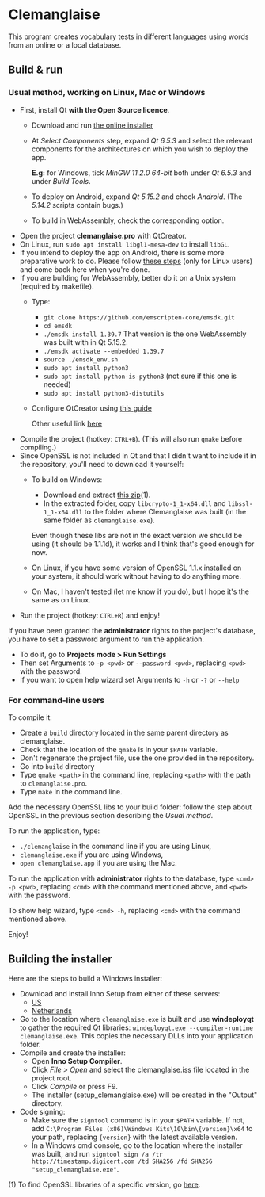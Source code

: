 # Clemanglaise

This program creates vocabulary tests in different languages using words from an online or a local database.

## Build & run

### Usual method, working on Linux, Mac or Windows

  * First, install Qt **with the Open Source licence**.
    * Download and run [the online installer](https://www.qt.io/download-qt-installer-oss) 
    * At *Select Components* step, expand *Qt 6.5.3* and select the relevant components for the architectures on which you wish to deploy the app.

      **E.g:** for Windows, tick *MinGW 11.2.0 64-bit* both under *Qt 6.5.3* and under *Build Tools*. 
    * To deploy on Android, expand *Qt 5.15.2* and check *Android*. (The *5.14.2* scripts contain bugs.)
    * To build in WebAssembly, check the corresponding option.
  * Open the project **clemanglaise.pro** with QtCreator.
  * On Linux, run `sudo apt install libgl1-mesa-dev` to install `libGL`.
  * If you intend to deploy the app on Android, there is some more preparative work to do. Please follow [these steps](doc/android.md) (only for Linux users) and come back here when you're done.
  * If you are building for WebAssembly, better do it on a Unix system (required by makefile).
    * Type:
      * `git clone https://github.com/emscripten-core/emsdk.git`
      * `cd emsdk`
      * `./emsdk install 1.39.7` That version is the one WebAssembly was built with in Qt 5.15.2.
      * `./emsdk activate --embedded 1.39.7`
      * `source ./emsdk_env.sh`
      * `sudo apt install python3`
      * `sudo apt install python-is-python3` (not sure if this one is needed)
      * `sudo apt install python3-distutils`
    * Configure QtCreator using [this guide](https://doc.qt.io/qtcreator/creator-setup-webassembly.html)
    
      Other useful link [here](https://doc.qt.io/qt-5/wasm.html)
  * Compile the project (hotkey: `CTRL+B`). (This will also run `qmake` before compiling.)
  * Since OpenSSL is not included in Qt and that I didn't want to include it in the repository, you'll need to download it yourself:
    * To build on Windows:
      * Download and extract [this zip](https://bintray.com/vszakats/generic/download_file?file_path=openssl-1.1.1d-win64-mingw.zip)(1).
      * In the extracted folder, copy `libcrypto-1_1-x64.dll` and `libssl-1_1-x64.dll` to the folder where Clemanglaise was built (in the same folder as `clemanglaise.exe`).

      Even though these libs are not in the exact version we should be using (it should be 1.1.1d), it works and I think that's good enough for now.
    * On Linux, if you have some version of OpenSSL 1.1.x installed on your system, it should work without having to do anything more.
    * On Mac, I haven't tested (let me know if you do), but I hope it's the same as on Linux.
  * Run the project (hotkey: `CTRL+R`) and enjoy!

If you have been granted the **administrator** rights to the project's database, you have to set a password argument to run the application.

  * To do it, go to **Projects mode > Run Settings**
  * Then set Arguments to `-p <pwd>` or `--password <pwd>`, replacing `<pwd>` with the password.
  * If you want to open help wizard set Arguments to `-h` or `-?` or `--help`	

### For command-line users

To compile it:

  * Create a `build` directory located in the same parent directory as clemanglaise.
  * Check that the location of the `qmake` is in your `$PATH` variable.
  * Don't regenerate the project file, use the one provided in the repository.
  * Go into `build` directory
  * Type `qmake <path>` in the command line, replacing `<path>` with the path to `clemanglaise.pro`.
  * Type `make` in the command line.

Add the necessary OpenSSL libs to your build folder: follow the step about OpenSSL in the previous section describing the *Usual method*.

To run the application, type:
* `./clemanglaise` in the command line if you are using Linux,
* `clemanglaise.exe` if you are using Windows,
* `open clemanglaise.app` if you are using the Mac.

To run the application with **administrator** rights to the database, type `<cmd> -p <pwd>`, replacing `<cmd>` with the command mentioned above, and `<pwd>` with the password.

To show help wizard, type `<cmd> -h`, replacing `<cmd>` with the command mentioned above.

Enjoy!

## Building the installer

Here are the steps to build a Windows installer:
* Download and install Inno Setup from either of these servers:
  * [US](https://jrsoftware.org/download.php/is.exe?site=1)
  * [Netherlands](https://jrsoftware.org/download.php/is.exe?site=2)
* Go to the location where `clemanglaise.exe` is built and use **windeployqt** to gather the required Qt libraries: 
`windeployqt.exe --compiler-runtime clemanglaise.exe`. This copies the necessary DLLs into your application folder.
* Compile and create the installer:
  * Open **Inno Setup Compiler**.
  * Click *File > Open* and select the clemanglaise.iss file located in the project root.
  * Click *Compile* or press F9.
  * The installer (setup_clemanglaise.exe) will be created in the "Output" directory.
* Code signing:
  * Make sure the `signtool` command is in your `$PATH` variable. If not, add `C:\Program Files (x86)\Windows Kits\10\bin\{version}\x64` to your path, replacing `{version}` with the latest available version.
  * In a Windows cmd console, go to the location where the installer was built, and run `signtool sign /a /tr http://timestamp.digicert.com /td SHA256 /fd SHA256 "setup_clemanglaise.exe"`.

(1) To find OpenSSL libraries of a specific version, go [here](https://wiki.openssl.org/index.php/Binaries).

